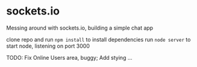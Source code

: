 # sockets.io
Messing around with sockets.io, building a simple chat app

clone repo and run `npm install` to install dependencies
run `node server` to start node, listening on port 3000

TODO:
Fix Online Users area, buggy;
Add stying
...
